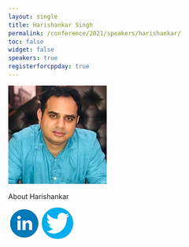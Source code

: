 ```yaml
---
layout: single
title: Harishankar Singh
permalink: /conference/2021/speakers/harishankar/
toc: false
widget: false
speakers: true
registerforcppday: true
---
```


![Harishankar Singh](/conference/2021/graphics/hari.jpg "Harishankar Singh")


About Harishankar

[![Harishankar Singh](/assets/images/linkedin.png "Harishankar Singh")](https://www.linkedin.com/in/harishankarsinghyadav/)
[![Harishankar Singh](/assets/images/twitter.png "Harishankar Singh")](https://twitter.com/HarishankarSY)
